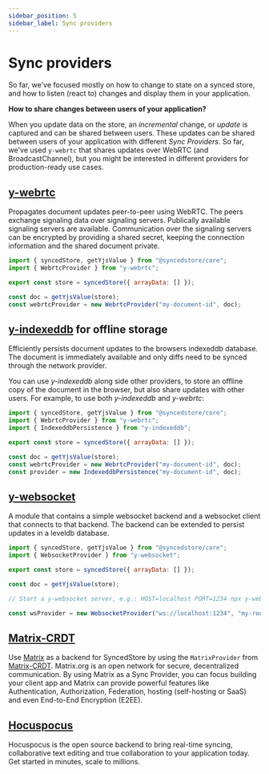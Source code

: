 ```yaml
---
sidebar_position: 5
sidebar_label: Sync providers
---
```


# Sync providers

So far, we've focused mostly on how to change to state on a synced store, and how to listen (react to) changes and display them in your application.

**How to share changes between users of your application?**

When you update data on the store, an _incremental_ change, or _update_ is captured and can be shared between users.
These updates can be shared between users of your application with different _Sync Providers_. So far, we've used `y-webrtc` that shares updates over WebRTC (and BroadcastChannel), but you might be interested in different providers for production-ready use cases.

## [y-webrtc](https://github.com/yjs/y-webrtc)

Propagates document updates peer-to-peer using WebRTC. The peers exchange signaling data over signaling servers. Publically available signaling servers are available. Communication over the signaling servers can be encrypted by providing a shared secret, keeping the connection information and the shared document private.

```javascript
import { syncedStore, getYjsValue } from "@syncedstore/core";
import { WebrtcProvider } from "y-webrtc";

export const store = syncedStore({ arrayData: [] });

const doc = getYjsValue(store);
const webrtcProvider = new WebrtcProvider("my-document-id", doc);
```

## [y-indexeddb](https://github.com/yjs/y-indexeddb) for offline storage

Efficiently persists document updates to the browsers indexeddb database. The document is immediately available and only diffs need to be synced through the network provider.

You can use _y-indexeddb_ along side other providers, to store an offline copy of the document in the browser, but also share updates with other users. For example, to use both _y-indexeddb_ and _y-webrtc_:

```javascript
import { syncedStore, getYjsValue } from "@syncedstore/core";
import { WebrtcProvider } from "y-webrtc";
import { IndexeddbPersistence } from "y-indexeddb";

export const store = syncedStore({ arrayData: [] });

const doc = getYjsValue(store);
const webrtcProvider = new WebrtcProvider("my-document-id", doc);
const provider = new IndexeddbPersistence("my-document-id", doc);
```

## [y-websocket](https://github.com/yjs/y-websocket)

A module that contains a simple websocket backend and a websocket client that connects to that backend. The backend can be extended to persist updates in a leveldb database.

```javascript
import { syncedStore, getYjsValue } from "@syncedstore/core";
import { WebsocketProvider } from "y-websocket";

export const store = syncedStore({ arrayData: [] });

const doc = getYjsValue(store);

// Start a y-websocket server, e.g.: HOST=localhost PORT=1234 npx y-websocket-server

const wsProvider = new WebsocketProvider("ws://localhost:1234", "my-roomname", doc);
```

## [Matrix-CRDT](https://github.com/yousefED/matrix-crdt)

Use [Matrix](https://www.matrix.org) as a backend for SyncedStore by using the `MatrixProvider` from [Matrix-CRDT](https://github.com/yousefED/matrix-crdt). Matrix.org is an open network for secure, decentralized communication. By using Matrix as a Sync Provider, you can focus building your client app and Matrix can provide powerful features like Authentication, Authorization, Federation, hosting (self-hosting or SaaS) and even End-to-End Encryption (E2EE).

## [Hocuspocus](https://www.hocuspocus.dev/)

Hocuspocus is the open source backend to bring real-time syncing, collaborative text editing and true collaboration to your application today. Get started in minutes, scale to millions.
